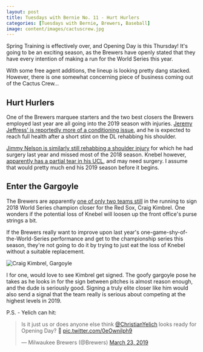 ```yaml
---
layout: post
title: Tuesdays with Bernie No. 11 - Hurt Hurlers
categories: [Tuesdays with Bernie, Brewers, Baseball]
image: content/images/cactuscrew.jpg
---
```


Spring Training is effectively over, and Opening Day is this Thursday! It's going to be an exciting
season, as the Brewers have openly stated that they have every intention of making
a run for the World Series this year. 

With some free agent additions, the lineup is
looking pretty dang stacked. However, there is one somewhat concerning piece of business
coming out of the Cactus Crew...

## Hurt Hurlers

One of the Brewers marquee starters and the two best closers the Brewers employed last year are all going into the 2019 season with injuries. [Jeremy Jeffress' is reportedly more of a conditioning issue](https://www.mlb.com/brewers/news/jeremy-jeffress-to-start-season-on-injured-list), and he is expected to reach full health after a short stint on the DL rehabbing his shoulder.

[Jimmy Nelson is similarly still rehabbing a shoulder injury](https://www.mlb.com/brewers/news/jimmy-nelson-resting-but-optimistic-for-season) for which he had surgery
last year and missed most of the 2018 season. Knebel however, [apparently has a partial tear in his UCL](https://www.mlb.com/brewers/news/corey-knebel-out-alex-wilson-coming-in), and may need surgery. I assume that would pretty much end his 2019 season before it begins.

## Enter the Gargoyle

The Brewers are apparently [one of only two teams still](https://www.mlb.com/brewers/news/craig-kimbrel-rumors-c297610312) in the running to sign 2018 World Series champion closer for the Red Sox, Craig Kimbrel. One wonders if the potential loss of Knebel will loosen up the front office's purse strings a bit. 

If the Brewers really want to improve upon last year's one-game-shy-of-the-World-Series performance and get to the championship series this season, they're not going to do it by trying to just eat the loss of Knebel without a suitable replacement.

![Craig Kimbrel, Gargoyle](https://www.bradwestness.com/content/images/kimbrel.jpeg)

I for one, would love to see Kimbrel get signed. The goofy gargoyle pose he takes as he looks in for the sign between pitches is almost reason enough, and the dude is seriously good. Signing a truly elite closer like him would also send a signal that the team really is serious about competing at the highest levels in 2019.

P.S. - Yelich can hit:

<blockquote class="twitter-tweet"><p lang="en" dir="ltr">Is it just us or does anyone else think <a href="https://twitter.com/ChristianYelich?ref_src=twsrc%5Etfw">@ChristianYelich</a> looks ready for Opening Day? 🤔 <a href="https://t.co/0eOwnilph9">pic.twitter.com/0eOwnilph9</a></p>&mdash; Milwaukee Brewers (@Brewers) <a href="https://twitter.com/Brewers/status/1109563578325958656?ref_src=twsrc%5Etfw">March 23, 2019</a></blockquote> <script async src="https://platform.twitter.com/widgets.js" charset="utf-8"></script>